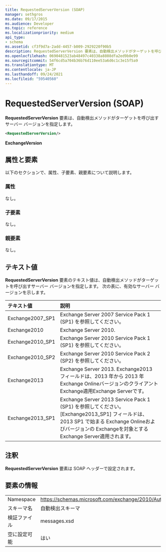 ```yaml
---
title: RequestedServerVersion (SOAP)
manager: sethgros
ms.date: 09/17/2015
ms.audience: Developer
ms.topic: reference
ms.localizationpriority: medium
api_type:
- schema
ms.assetid: cf3f9d7a-2add-4457-b009-2929220f90b5
description: RequestedServerVersion 要素は、自動検出メソッドがターゲットを呼び出すサーバー バージョンを指定します。
ms.openlocfilehash: 0690481523ab48497c40338a8808dfa2ed9b0e99
ms.sourcegitcommit: 54f6cd5a704b36b76d110ee53a6d6c1c3e15f5a9
ms.translationtype: MT
ms.contentlocale: ja-JP
ms.lasthandoff: 09/24/2021
ms.locfileid: "59540560"
---
```

# <a name="requestedserverversion-soap"></a>RequestedServerVersion (SOAP)

**RequestedServerVersion** 要素は、自動検出メソッドがターゲットを呼び出すサーバー バージョンを指定します。 
  
```XML
<RequestedServerVersion/>
```

 **ExchangeVersion**
## <a name="attributes-and-elements"></a>属性と要素

以下のセクションで、属性、子要素、親要素について説明します。
  
### <a name="attributes"></a>属性

なし。
  
### <a name="child-elements"></a>子要素

なし。
  
### <a name="parent-elements"></a>親要素

なし。
  
## <a name="text-value"></a>テキスト値

**RequestedServerVersion** 要素のテキスト値は、自動検出メソッドがターゲットを呼び出すサーバー バージョンを指定します。 次の表に、有効なサーバー バージョンを示します。 
  
|**テキスト値**|**説明**|
|:-----|:-----|
|Exchange2007_SP1  <br/> |Exchange Server 2007 Service Pack 1 (SP1) を参照してください。  <br/> |
|Exchange2010  <br/> |Exchange Server 2010.  <br/> |
|Exchange2010_SP1  <br/> |Exchange Server 2010 Service Pack 1 (SP1) を参照してください。  <br/> |
|Exchange2010_SP2  <br/> |Exchange Server 2010 Service Pack 2 (SP2) を参照してください。  <br/> |
|Exchange2013  <br/> |Exchange Server 2013. Exchange2013 フィールドは、2013 年から 2013 年Exchange OnlineバージョンのクライアントExchange適用Exchange Serverです。  <br/> |
|Exchange2013_SP1  <br/> |Exchange Server 2013 Service Pack 1 (SP1) を参照してください。 [Exchange2013_SP1] フィールドは、2013 SP1 で始まる Exchange Onlineおよびバージョンの Exchangeを対象とするExchange Server適用されます。  <br/> |
   
## <a name="remarks"></a>注釈

**RequestedServerVersion** 要素は SOAP ヘッダーで設定されます。 
  
## <a name="element-information"></a>要素の情報

|||
|:-----|:-----|
|Namespace  <br/> |https://schemas.microsoft.com/exchange/2010/Autodiscover  <br/> |
|スキーマ名  <br/> |自動検出スキーマ  <br/> |
|検証ファイル  <br/> |messages.xsd  <br/> |
|空に設定可能  <br/> |はい  <br/> |
   

